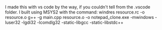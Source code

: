 I made this with vs code by the way, if you couldn't tell from the .vscode folder. I built using MSYS2 with the command:
windres resource.rc -o resource.o 
g++ -g main.cpp resource.o -o notepad_clone.exe -mwindows -luser32 -lgdi32 -lcomdlg32 -static-libgcc -static-libstdc++
